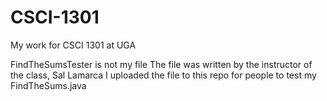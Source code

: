 # CSCI-1301
My work for CSCI 1301 at UGA

FindTheSumsTester is not my file
The file was written by the instructor of the class, Sal Lamarca
I uploaded the file to this repo for people to test my FindTheSums.java
